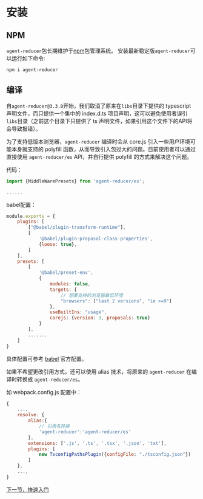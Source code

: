 
# 安装

## NPM

`agent-reducer`包长期维护于[npm](https://www.npmjs.com/get-npm)包管理系统。 安装最新稳定版`agent-reducer`可以运行如下命令:
```
npm i agent-reducer
```

## 编译

自`agent-reducer@3.3.0`开始，我们取消了原来在`libs`目录下提供的 typescript 声明文件，而只提供一个集中的 index.d.ts 项目声明，这可以避免使用者误引`libs`目录（之前这个目录下只提供了 ts 声明文件，如果引用这个文件下的API将会导致报错）。

为了支持低版本浏览器，`agent-reducer` 编译时会从 core.js 引入一些用户环境可能本身就支持的 polyfill 函数，从而导致引入包过大的问题。目前使用者可以通过直接使用 `agent-reducer/es` API，并自行提供 polyfill 的方式来解决这个问题。

代码：

```typescript
import {MiddleWarePresets} from 'agent-reducer/es';

......
```

babel配置：

```javascript
module.exports = {
    plugins: [
        ["@babel/plugin-transform-runtime"],
        [
            '@babel/plugin-proposal-class-properties',
            {loose: true},
        ]
    ],
    presets: [
        [
            '@babel/preset-env',
            {
                modules: false,
                targets: {
                    // 想要支持的浏览器最低环境
                    "browsers": ["last 2 versions", "ie >=9"]
                },
                useBuiltIns: "usage",
                corejs: {version: 3, proposals: true}
            }
        ],
        .......
    ]
}
```

具体配置可参考 [babel](https://babeljs.io/docs/en/configuration) 官方配置。

如果不希望更改引用方式，还可以使用 alias 技术，将原来的 `agent-reducer` 在编译时转换成 `agent-reducer/es`。

如 webpack.config.js 配置中：

```javascript
{
    ...,
    resolve: {
        alias:{
            // 引用名转换
            'agent-reducer':'agent-reducer/es'
        },
        extensions: ['.js', '.ts', '.tsx', '.json', 'txt'],
        plugins: [
            new TsconfigPathsPlugin({configFile: "./tsconfig.json"})
        ]
    },
    ...,
}
```

[下一节，快速入门](https://github.com/filefoxper/agent-reducer/blob/master/documents/zh/introduction/getting_started.md)